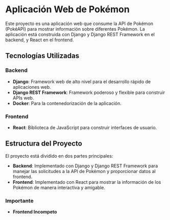 # Aplicación Web de Pokémon

Este proyecto es una aplicación web que consume la API de Pokémon (PokéAPI) para mostrar información sobre diferentes Pokémon. La aplicación está construida con Django y Django REST Framework en el backend, y React en el frontend.

## Tecnologías Utilizadas

### Backend
- **Django**: Framework web de alto nivel para el desarrollo rápido de aplicaciones web.
- **Django REST Framework**: Framework poderoso y flexible para construir APIs web.
- **Docker**: Para la contenedorización de la aplicación.

### Frontend
- **React**: Biblioteca de JavaScript para construir interfaces de usuario.

## Estructura del Proyecto

El proyecto está dividido en dos partes principales:

- **Backend**: Implementado con Django y Django REST Framework para manejar las solicitudes a la API de Pokémon y proporcionar datos al frontend.
- **Frontend**: Implementado con React para mostrar la información de los Pokémon de manera interactiva y amigable.

### Importante
- **Frontend Incompeto**
